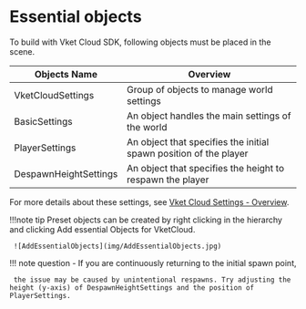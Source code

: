 # Essential objects

To build with Vket Cloud SDK, following objects must be placed in the scene.
  
| Objects Name | Overview |
| ---- | ---- |
| VketCloudSettings | Group of objects to manage world settings |
| BasicSettings | An object handles the main settings of the world |
| PlayerSettings | An object that specifies the initial spawn position of the player |
| DespawnHeightSettings | An object that specifies the height to respawn the player |

For more details about these settings, see [Vket Cloud Settings - Overview](../VketCloudSettings/Overview.md).

!!!note tip
     Preset objects can be created by right clicking in the hierarchy and clicking Add essential Objects for VketCloud.

     ![AddEssentialObjects](img/AddEssentialObjects.jpg)
  
!!! note question
     - If you are continuously returning to the initial spawn point,

     the issue may be caused by unintentional respawns. Try adjusting the height (y-axis) of DespawnHeightSettings and the position of PlayerSettings.
